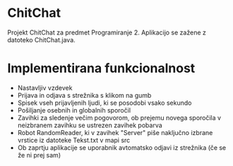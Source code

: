 # ChitChat
Projekt ChitChat za predmet Programiranje 2. Aplikacijo se zažene z datoteko ChitChat.java.

# Implementirana funkcionalnost
- Nastavljiv vzdevek
- Prijava in odjava s strežnika s klikom na gumb
- Spisek vseh prijavljenih ljudi, ki se posodobi vsako sekundo
- Pošiljanje osebnih in globalnih sporočil
- Zavihki za sledenje večim pogovorom, ob prejemu novega sporočila v neizbranem zavihku se ustrezen zavihek pobarva
- Robot RandomReader, ki v zavihek "Server" piše naključno izbrane vrstice iz datoteke Tekst.txt v mapi src
- Ob zaprtju aplikacije se uporabnik avtomatsko odjavi iz strežnika (če se že ni prej sam)
